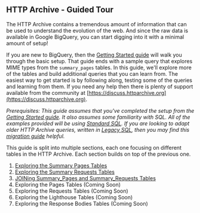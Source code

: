 **HTTP Archive - Guided Tour**
----------------------

The HTTP Archive contains a tremendous amount of information that can be used to understand the evolution of the web. And since the raw data is available in Google BigQuery, you can start digging into it with a minimal amount of setup!

If you are new to BigQuery, then the [Getting Started guide](./gettingstarted_bigquery.md) will walk you through the basic setup. That guide ends with a sample query that explores MIME types from the `summary_pages` tables. In this guide, we'll explore more of the tables and build additional queries that you can learn from. The easiest way to get started is by following along, testing some of the queries and learning from them. If you need any help then there is plenty of support available from the community at [https://discuss.httparchive.org](https://discuss.httparchive.org).

*Prerequisites: This guide assumes that you've completed the setup from the [Getting Started guide](./gettingstarted_bigquery.md). It also assumes some familiarity with SQL. All of the examples provided will be using [Standard SQL](https://cloud.google.com/bigquery/docs/reference/standard-sql/). If you are looking to adapt older HTTP Archive queries, written in [Legacy SQL](https://cloud.google.com/bigquery/docs/reference/legacy-sql), then you may find this [migration guide](https://cloud.google.com/bigquery/docs/reference/standard-sql/migrating-from-legacy-sql) helpful.*

This guide is split into multiple sections, each one focusing on different tables in the HTTP Archive. Each section builds on top of the previous one.

1. [Exploring the Summary Pages Tables](./guided_tour_summary_pages.md)
2. [Exploring the Summary Requests Tables](./guided_tour_summary_requests.md)
3. [JOINing Summary_Pages and Summary_Requests Tables](./guided_tour_summary_pages_requests.md)
4. Exploring the Pages Tables (Coming Soon)
5. Exploring the Requests Tables (Coming Soon)
6. Exploring the Lighthouse Tables (Coming Soon)
7. Exploring the Response Bodies Tables (Coming Soon)

